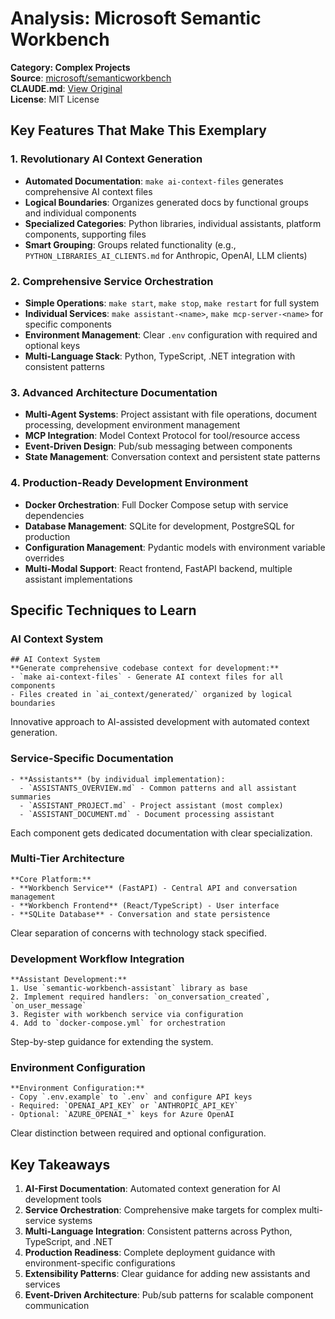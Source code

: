 # Analysis: Microsoft Semantic Workbench

**Category: Complex Projects**  
**Source**: [microsoft/semanticworkbench](https://github.com/microsoft/semanticworkbench)  
**CLAUDE.md**: [View Original](https://github.com/microsoft/semanticworkbench/blob/main/CLAUDE.md)  
**License**: MIT License

## Key Features That Make This Exemplary

### 1. **Revolutionary AI Context Generation**
- **Automated Documentation**: `make ai-context-files` generates comprehensive AI context files
- **Logical Boundaries**: Organizes generated docs by functional groups and individual components
- **Specialized Categories**: Python libraries, individual assistants, platform components, supporting files
- **Smart Grouping**: Groups related functionality (e.g., `PYTHON_LIBRARIES_AI_CLIENTS.md` for Anthropic, OpenAI, LLM clients)

### 2. **Comprehensive Service Orchestration**
- **Simple Operations**: `make start`, `make stop`, `make restart` for full system
- **Individual Services**: `make assistant-<name>`, `make mcp-server-<name>` for specific components
- **Environment Management**: Clear `.env` configuration with required and optional keys
- **Multi-Language Stack**: Python, TypeScript, .NET integration with consistent patterns

### 3. **Advanced Architecture Documentation**
- **Multi-Agent Systems**: Project assistant with file operations, document processing, development environment management
- **MCP Integration**: Model Context Protocol for tool/resource access
- **Event-Driven Design**: Pub/sub messaging between components
- **State Management**: Conversation context and persistent state patterns

### 4. **Production-Ready Development Environment**
- **Docker Orchestration**: Full Docker Compose setup with service dependencies
- **Database Management**: SQLite for development, PostgreSQL for production
- **Configuration Management**: Pydantic models with environment variable overrides
- **Multi-Modal Support**: React frontend, FastAPI backend, multiple assistant implementations

## Specific Techniques to Learn

### AI Context System
```
## AI Context System
**Generate comprehensive codebase context for development:**
- `make ai-context-files` - Generate AI context files for all components
- Files created in `ai_context/generated/` organized by logical boundaries
```
Innovative approach to AI-assisted development with automated context generation.

### Service-Specific Documentation
```
- **Assistants** (by individual implementation):
  - `ASSISTANTS_OVERVIEW.md` - Common patterns and all assistant summaries
  - `ASSISTANT_PROJECT.md` - Project assistant (most complex)
  - `ASSISTANT_DOCUMENT.md` - Document processing assistant
```
Each component gets dedicated documentation with clear specialization.

### Multi-Tier Architecture
```
**Core Platform:**
- **Workbench Service** (FastAPI) - Central API and conversation management
- **Workbench Frontend** (React/TypeScript) - User interface
- **SQLite Database** - Conversation and state persistence
```
Clear separation of concerns with technology stack specified.

### Development Workflow Integration
```
**Assistant Development:**
1. Use `semantic-workbench-assistant` library as base
2. Implement required handlers: `on_conversation_created`, `on_user_message`
3. Register with workbench service via configuration
4. Add to `docker-compose.yml` for orchestration
```
Step-by-step guidance for extending the system.

### Environment Configuration
```
**Environment Configuration:**
- Copy `.env.example` to `.env` and configure API keys
- Required: `OPENAI_API_KEY` or `ANTHROPIC_API_KEY`
- Optional: `AZURE_OPENAI_*` keys for Azure OpenAI
```
Clear distinction between required and optional configuration.

## Key Takeaways

1. **AI-First Documentation**: Automated context generation for AI development tools
2. **Service Orchestration**: Comprehensive make targets for complex multi-service systems
3. **Multi-Language Integration**: Consistent patterns across Python, TypeScript, and .NET
4. **Production Readiness**: Complete deployment guidance with environment-specific configurations
5. **Extensibility Patterns**: Clear guidance for adding new assistants and services
6. **Event-Driven Architecture**: Pub/sub patterns for scalable component communication
